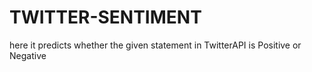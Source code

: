 # TWITTER-SENTIMENT
here it predicts whether the given statement in TwitterAPI is Positive or Negative
